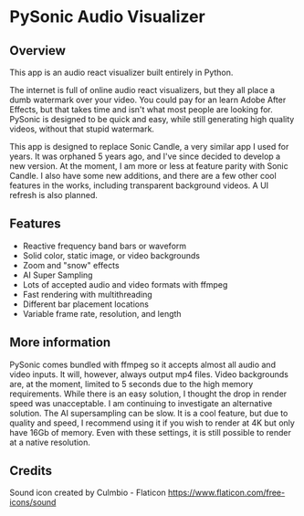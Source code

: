 # PySonic Audio Visualizer

## Overview
This app is an audio react visualizer built entirely in Python.

The internet is full of online audio react visualizers, but they all place a dumb watermark over your video. You could pay for an learn Adobe After Effects, but that takes time and isn't what most people are looking for. PySonic is designed to be quick and easy, while still generating high quality videos, without that stupid watermark.

This app is designed to replace Sonic Candle, a very similar app I used for years. It was orphaned 5 years ago, and I've since decided to develop a new version. At the moment, I am more or less at feature parity with Sonic Candle. I also have some new additions, and there are a few other cool features in the works, including transparent background videos. A UI refresh is also planned.

## Features
- Reactive frequency band bars or waveform
- Solid color, static image, or video backgrounds
- Zoom and "snow" effects
- AI Super Sampling
- Lots of accepted audio and video formats with ffmpeg
- Fast rendering with multithreading
- Different bar placement locations
- Variable frame rate, resolution, and length

## More information
PySonic comes bundled with ffmpeg so it accepts almost all audio and video inputs. It will, however, always output mp4 files. Video backgrounds are, at the moment, limited to 5 seconds due to the high memory requirements. While there is an easy solution, I thought the drop in render speed was unacceptable. I am continuing to investigate an alternative solution. The AI supersampling can be slow. It is a cool feature, but due to quality and speed, I recommend using it if you wish to render at 4K but only have 16Gb of memory. Even with these settings, it is still possible to render at a native resolution.

## Credits
Sound icon created by Culmbio - Flaticon
https://www.flaticon.com/free-icons/sound
